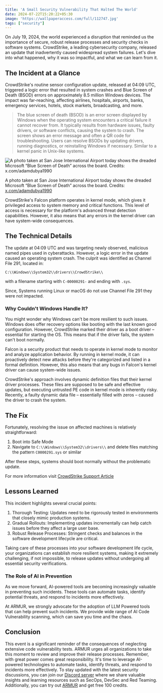 ```yaml
---
title: 'A Small Security Vulnerability That Halted The World'
date: 2024-07-22T15:20:22+05:30
image: 'https://wallpaperaccess.com/full/112747.jpg'
tags: ["security"]
---
```


On July 19, 2024, the world experienced a disruption that reminded us the importance of secure, robust release processes and security checks in software systems. CrowdStrike, a leading cybersecurity company, released an update that inadvertently caused widespread system failures. Let's dive into what happened, why it was so impactful, and what we can learn from it.

## The Incident at a Glance

CrowdStrike's routine sensor configuration update, released at 04:09 UTC, triggered a logic error that resulted in system crashes and Blue Screen of Death (BSOD) errors on approximately 8.5 million Windows devices. The impact was far-reaching, affecting airlines, hospitals, airports, banks, emergency services, hotels, stock markets, broadcasting, and more.

> The blue screen of death (BSOD) is an error screen displayed by Windows when the operating system encounters a critical failure it cannot recover from. It typically results from hardware issues, faulty drivers, or software conflicts, causing the system to crash. The screen shows an error message and often a QR code for troubleshooting. Users can resolve BSODs by updating drivers, running diagnostics, or reinstalling Windows if necessary.
Similar to a kernel panic in Unix-like systems.
> 

![A photo taken at San Jose International Airport today shows the dreaded Microsoft “Blue Screen of Death” across the board. Credits: [x.com/adamdubya1990](http://x.com/adamdubya1990)](https://i.imgur.com/7bblPtJ.jpeg)

A photo taken at San Jose International Airport today shows the dreaded Microsoft “Blue Screen of Death” across the board. Credits: [x.com/adamdubya1990](http://x.com/adamdubya1990)

CrowdStrike's Falcon platform operates in kernel mode, which gives it privileged access to system memory and critical functions. This level of access is necessary for the platform's advanced threat detection capabilities. However, it also means that any errors in the kernel driver can have system-wide consequences.

## The Technical Details

The update at 04:09 UTC and was targeting newly observed, malicious named pipes used in cyberattacks. However, a logic error in the update caused an operating system crash. The culprit was identified as Channel File 291, located in:

`C:\\Windows\\System32\\drivers\\CrowdStrike\\`

with a filename starting with `C-00000291-` and ending with `.sys`.

Since, Systems running Linux or macOS do not use Channel File 291 they were not impacted.

### Why Couldn't Windows Handle It?

You might wonder why Windows can't be more resilient to such issues. Windows does offer recovery options like booting with the last known good configuration. However, CrowdStrike marked their driver as a boot driver – essential for starting the OS. This means that if the driver fails, the system can't boot normally.

Falcon is a security product that needs to operate in kernel mode to monitor and analyze application behavior. By running in kernel mode, it can proactively detect new attacks before they're categorized and listed in a formal definition. However, this also means that any bugs in Falcon's kernel driver can cause system-wide issues.

CrowdStrike's approach involves dynamic definition files that their kernel driver processes. These files are supposed to be safe and effective updates, but executing untrusted PE code in kernel mode is inherently risky. Recently, a faulty dynamic data file – essentially filled with zeros – caused the driver to crash the system.

## The Fix

Fortunately, resolving the issue on affected machines is relatively straightforward:

1. Boot into Safe Mode
2. Navigate to `C:\\Windows\\System32\\drivers\\` and delete files matching the pattern `C0000291.sys` or similar

After these steps, systems should boot normally without the problematic update.

For more information visit [CrowdStrike Support Article](https://www.crowdstrike.com/falcon-content-update-remediation-and-guidance-hub/)

## Lessons Learned

This incident highlights several crucial points:

1. Thorough Testing: Updates need to be rigorously tested in environments that closely mimic production systems.
2. Gradual Rollouts: Implementing updates incrementally can help catch issues before they affect a large user base.
3. Robust Release Processes: Stringent checks and balances in the software development lifecycle are critical.

Taking care of these processes into your software development life cycle, your organizations can establish more resilient systems, making it extremely challenging, if not impossible, to release updates without undergoing all essential security verifications.

### The Role of AI in Prevention

As we move forward, AI-powered tools are becoming increasingly valuable in preventing such incidents. These tools can automate tasks, identify potential threats, and respond to incidents more effectively.

At ARMUR, we strongly advocate for the adoption of LLM Powered tools that can help prevent such incidents. We provide wide range of AI Code Vulnerability scanning, which can save you time and the chaos.

## Conclusion

This event is a significant reminder of the consequences of neglecting extensive code vulnerability tests. ARMUR urges all organizations to take this moment to review and improve their release processes. Remember, with great power comes great responsibility. It's time to leverage AI-powered technologies to automate tasks, identify threats, and respond to incidents more effectively. 
To stay updated with the latest security discussions, you can join our [Discord server](https://discord.com/invite/qGMMmgFnZD) where we share valuable insights and learning resources such as SecOps, DevSec and Red Teaming. Additionally, you can try out [ARMUR](https://armur.ai/) and get free 100 credits.